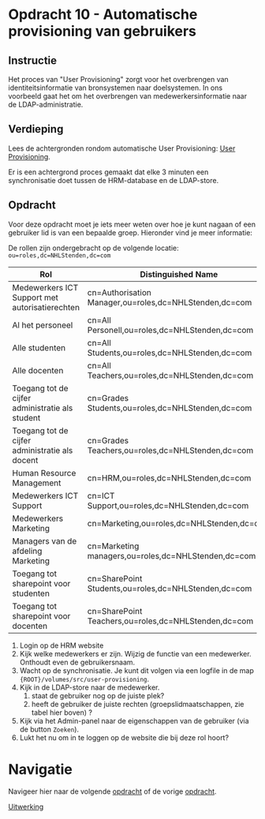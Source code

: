 # Opdracht 10 - Automatische provisioning van gebruikers

## Instructie

Het proces van "User Provisioning" zorgt voor het overbrengen van identiteitsinformatie van bronsystemen naar
doelsystemen.
In ons voorbeeld gaat het om het overbrengen van medewerkersinformatie naar de LDAP-administratie.

## Verdieping

Lees de achtergronden rondom automatische User Provisioning: [User Provisioning](./User%20Provisioning.MD).

Er is een achtergrond proces gemaakt dat elke 3 minuten een synchronisatie doet tussen de HRM-database en de LDAP-store.

## Opdracht

Voor deze opdracht moet je iets meer weten over hoe je kunt nagaan of een gebruiker lid is van een bepaalde groep.
Hieronder vind je meer informatie:

De rollen zijn ondergebracht op de volgende locatie: `ou=roles,dc=NHLStenden,dc=com`

| Rol                                             | Distinguished Name                                     |
|-------------------------------------------------|--------------------------------------------------------|
| Medewerkers ICT Support met autorisatierechten  | cn=Authorisation Manager,ou=roles,dc=NHLStenden,dc=com | 
| Al het personeel                                | cn=All Personell,ou=roles,dc=NHLStenden,dc=com         | 
| Alle studenten                                  | cn=All Students,ou=roles,dc=NHLStenden,dc=com          | 
| Alle docenten                                   | cn=All Teachers,ou=roles,dc=NHLStenden,dc=com          | 
| Toegang tot de cijfer administratie als student | cn=Grades Students,ou=roles,dc=NHLStenden,dc=com       | 
| Toegang tot de cijfer administratie als docent  | cn=Grades Teachers,ou=roles,dc=NHLStenden,dc=com       | 
| Human Resource Management                       | cn=HRM,ou=roles,dc=NHLStenden,dc=com                   | 
| Medewerkers ICT Support                         | cn=ICT Support,ou=roles,dc=NHLStenden,dc=com           | 
| Medewerkers Marketing                           | cn=Marketing,ou=roles,dc=NHLStenden,dc=com             | 
| Managers van de afdeling Marketing              | cn=Marketing managers,ou=roles,dc=NHLStenden,dc=com    | 
| Toegang tot sharepoint voor studenten           | cn=SharePoint Students,ou=roles,dc=NHLStenden,dc=com   | 
| Toegang tot sharepoint voor docenten            | cn=SharePoint Teachers,ou=roles,dc=NHLStenden,dc=com   | 

1. Login op de HRM website
2. Kijk welke medewerkers er zijn. Wijzig de functie van een medewerker. Onthoudt even de gebruikersnaam.
3. Wacht op de synchronisatie. Je kunt dit volgen via een logfile in de map `{ROOT}/volumes/src/user-provisioning`.
4. Kijk in de LDAP-store naar de medewerker.
    1. staat de gebruiker nog op de juiste plek?
    2. heeft de gebruiker de juiste rechten (groepslidmaatschappen, zie tabel hier boven) ?
5. Kijk via het Admin-panel naar de eigenschappen van de gebruiker (via de button `Zoeken`).
6. Lukt het nu om in te loggen op de website die bij deze rol hoort?

# Navigatie

Navigeer hier naar de volgende [opdracht](./Oefening%2011.MD) of de vorige [opdracht](./Oefening%2009.MD).

[Uitwerking](./Oplossingen-10.MD)
